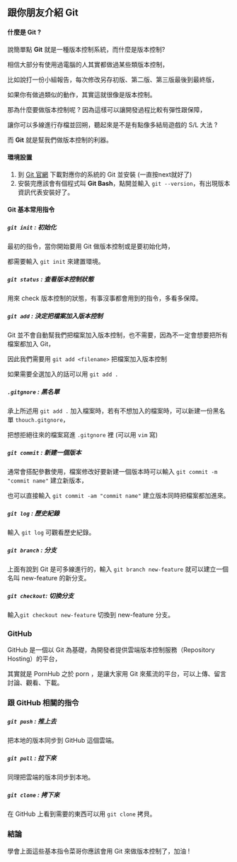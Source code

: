 ## 跟你朋友介紹 Git



#### 什麼是 Git ?

說簡單點 **Git** 就是一種版本控制系統，而什麼是版本控制?

相信大部分有使用過電腦的人其實都做過某些類版本控制，

比如說打一份小組報告，每次修改另存初版、第二版、第三版最後到最終版，

如果你有做過類似的動作，其實這就很像是版本控制。

那為什麼要做版本控制呢 ? 因為這樣可以讓開發過程比較有彈性跟保障，

讓你可以多線進行存檔並回朔，聽起來是不是有點像多結局遊戲的 S/L 大法 ? 

而 **Git** 就是幫我們做版本控制的利器。



#### 環境設置

1. 到 [Git 官網](https://git-scm.com/downloads) 下載對應你的系統的 Git 並安裝 (一直按next就好了)
2. 安裝完應該會有個程式叫 **Git Bash**，點開並輸入 `git --version`，有出現版本資訊代表安裝好了。



#### Git 基本常用指令



##### `git init` : 初始化

最初的指令，當你開始要用 Git 做版本控制或是要初始化時，

都需要輸入 `git init` 來建置環境。



##### `git status` : 查看版本控制狀態

用來 check 版本控制的狀態，有事沒事都會用到的指令，多看多保障。



##### `git add` : 決定把檔案加入版本控制

Git 並不會自動幫我們把檔案加入版本控制，也不需要，因為不一定會想要把所有檔案都加入 Git，

因此我們需要用 `git add <filename>` 把檔案加入版本控制

如果需要全選加入的話可以用 `git add .`



##### `.gitgnore` : 黑名單

承上所述用 `git add .` 加入檔案時，若有不想加入的檔案時，可以新建一份黑名單 `thouch.gitgnore`，

把想拒絕往來的檔案寫進 `.gitgnore` 裡 (可以用 `vim` 寫)



##### `git commit` : 新建一個版本

通常會搭配參數使用，檔案修改好要新建一個版本時可以輸入 `git commit -m "commit name"` 建立新版本，

也可以直接輸入 `git commit -am "commit name"` 建立版本同時把檔案都加進來。



##### `git log` : 歷史紀錄 

輸入 `git log` 可觀看歷史紀錄。



##### `git branch` : 分支

上面有說到 Git 是可多線進行的，輸入 `git branch new-feature` 就可以建立一個名叫 new-feature 的新分支。



##### `git checkout`: 切換分支

輸入`git checkout new-feature` 切換到 new-feature 分支。



### GitHub

GitHub 是一個以 Git 為基礎，為開發者提供雲端版本控制服務（Repository Hosting）的平台，

其實就是 PornHub 之於 porn ，是讓大家用 Git 來蕉流的平台，可以上傳、留言討論、觀看、下載。



### 跟 GitHub 相關的指令



##### `git push` : 推上去

把本地的版本同步到 GitHub 這個雲端。



##### `git pull` : 拉下來

同理把雲端的版本同步到本地。



##### `git clone` : 拷下來

在 GitHub 上看到需要的東西可以用 `git clone` 拷貝。



### 結論

學會上面這些基本指令菜哥你應該會用 Git 來做版本控制了，加油 !